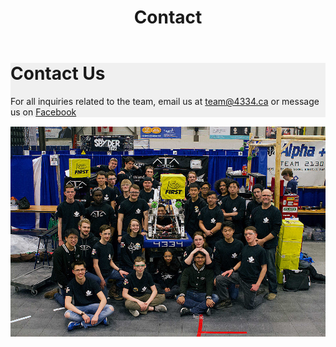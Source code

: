 ﻿---
layout: default
title: Contact
---
<div class="container">
	<div class="row">
		<div class="col-md-12" style="background-color: #f0f0f0; margin-bottom: 15px;">
			<h1>Contact Us</h1>
			<p>For all inquiries related to the team, email us at
				<a href="mailto:team@4334.ca?Subject=Team%20Inquiry" target="_top">team@4334.ca</a>
				or message us on
				<a href="https://www.facebook.com/Team4334/">Facebook</a>
			</p>
		</div>
	</div>
	<img style="padding-bottom:15px" class="img-fluid d-block mx-auto" src="/resources/img/team2018.jpg">
</div>